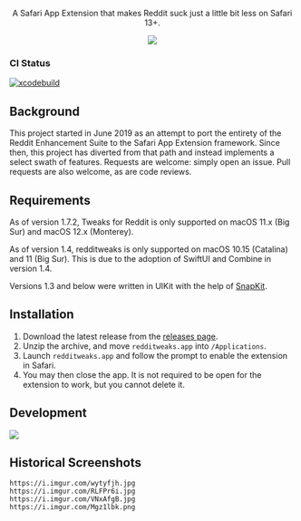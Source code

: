 <p align="center">
    A Safari App Extension that makes Reddit suck just a little bit less on Safari 13+.
</p>
<p align="center">
    <a href='https://apps.apple.com/us/app/tweaks-for-reddit/id1524828965?mt=12'>
        <img src='https://developer.apple.com/app-store/marketing/guidelines/images/badge-download-on-the-mac-app-store.svg'>
    </a>
</p>

### CI Status

[![xcodebuild](https://github.com/bermudalocket/Tweaks-for-Reddit/actions/workflows/build.yml/badge.svg?branch=main)](https://github.com/bermudalocket/Tweaks-for-Reddit/actions/workflows/build.yml)

## Background

This project started in June 2019 as an attempt to port the entirety of the Reddit Enhancement Suite to the Safari App Extension framework. Since then, this project has diverted from that path and instead implements a select swath of features. Requests are welcome: simply open an issue. Pull requests are also welcome, as are code reviews.

## Requirements

As of version 1.7.2, Tweaks for Reddit is only supported on macOS 11.x (Big Sur) and macOS 12.x (Monterey).

As of version 1.4, redditweaks is only supported on macOS 10.15 (Catalina) and 11 (Big Sur). This is due to the adoption of SwiftUI and Combine in version 1.4.

Versions 1.3 and below were written in UIKit with the help of [SnapKit](https://github.com/SnapKit/SnapKit).

## Installation
1. Download the latest release from the [releases page](https://github.com/bermudalocket/redditweaks/releases).
2. Unzip the archive, and move `redditweaks.app` into `/Applications`.
3. Launch `redditweaks.app` and follow the prompt to enable the extension in Safari.
4. You may then close the app. It is not required to be open for the extension to work, but you cannot delete it.

## Development

<img src='https://i.imgur.com/U63PICE.png'>

## Historical Screenshots

    https://i.imgur.com/wytyfjh.jpg
    https://i.imgur.com/RLFPr6i.jpg
    https://i.imgur.com/VNxAfgB.jpg
    https://i.imgur.com/Mgz1lbk.png

